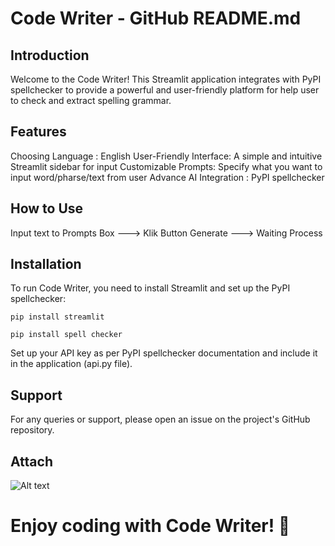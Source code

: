 # Code Writer - GitHub README.md
## Introduction
Welcome to the Code Writer! This Streamlit application integrates with PyPI spellchecker  to provide a powerful and user-friendly platform for help user to check and extract spelling grammar.

## Features
Choosing Language : English
User-Friendly Interface: A simple and intuitive Streamlit sidebar for input
Customizable Prompts: Specify what you want to input word/pharse/text from user
Advance AI Integration : PyPI spellchecker
## How to Use
Input text to Prompts Box ---> Klik Button Generate ---> Waiting Process
## Installation
To run Code Writer, you need to install Streamlit and set up the PyPI spellchecker:

    pip install streamlit

    pip install spell checker

Set up your API key as per PyPI spellchecker documentation and include it in the application (api.py file).

## Support
For any queries or support, please open an issue on the project's GitHub repository.

## Attach
![Alt text](Images/Picture1.jpg)

# Enjoy coding with Code Writer! 🚀






